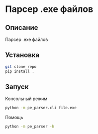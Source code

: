 # Парсер .exe файлов
## Описание
Парсер .exe файлов
## Установка
```bash
git clone repo
pip install .
```

## Запуск

Консольный режим
```bash
python -m pe_parser.cli file.exe
```

Помощь
```bash
python -m pe_parser -h